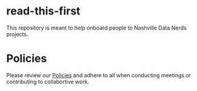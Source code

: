 # read-this-first
This repository is meant to help onboard people to Nashville Data Nerds projects.

# Policies
Please review our [Policies](https://github.com/nashville-data-nerds/policies) and adhere to all when conducting meetings or contributing to collabortive work.
